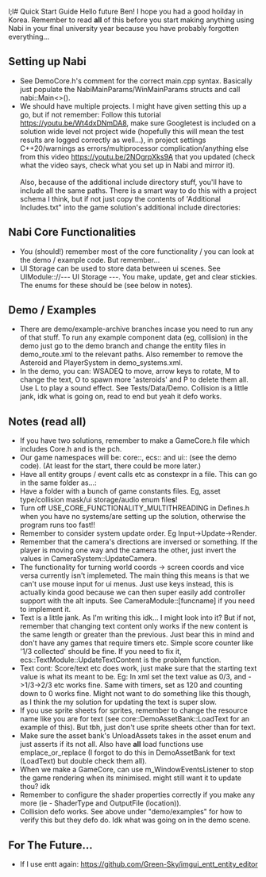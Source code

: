 l;l# Quick Start Guide
Hello future Ben! I hope you had a good hoilday in Korea. Remember to read **all** of this before you start making anything using Nabi in your final university year because you have probably forgotten everything...

Setting up Nabi
-
- See DemoCore.h's comment for the correct main.cpp syntax. Basically just populate the NabiMainParams/WinMainParams structs and call nabi::Main<>().
- We should have multiple projects. I might have given setting this up a go, but if not remember: Follow this tutorial https://youtu.be/Wt4dxDNmDA8, make sure Googletest is included on a solution wide level not project wide (hopefully this will mean the test results are logged correctly as well...), in project settings C++20/warnings as errors/multiprocessor complication/anything else from this video https://youtu.be/2NOgrpXks9A that you updated (check what the video says, check what you set up in Nabi and mirror it). <br> <br>  Also, because of the additional include directory stuff, you'll have to include all the same paths. There is a smart way to do this with a project schema I think, but if not just copy the contents of 'Additional Includes.txt" into the game solution's additional include directories:

Nabi Core Functionalities 
- 
- You (should!) remember most of the core functionality / you can look at the demo / example code. But remember...
 - UI Storage can be used to store data between ui scenes. See UIModule:://--- UI Storage ---. You make, update, get and clear stickies. The enums for these should be (see below in notes).


Demo / Examples 
- 
- There are demo/example-archive branches incase you need to run any of that stuff. To run any example component data (eg, collision) in the demo just go to the demo branch and change the entity files in demo_route.xml to the relevant paths. Also remember to remove the Asteroid and PlayerSystem in demo_systems.xml.
-  In the demo, you can: WSADEQ to move, arrow keys to rotate, M to change the text, O to spawn more 'asteroids' and P to delete them all. Use L to play a sound effect. See Tests/Data/Demo. Collision is a little jank, idk what is going on, read to end but yeah it defo works.

Notes (read all)
- 
- If you have two solutions, remember to make a GameCore.h file which includes Core.h and is the pch.
- Our game namespaces will be: core::, ecs:: and ui:: (see the demo code). (At least for the start, there could be more later.)
- Have all entity groups / event calls etc as constexpr in a file. This can go in the same folder as...:
- Have a folder with a bunch of game constants files. Eg, asset type/collision mask/ui storage/audio enum file**s**!
- Turn off USE_CORE_FUNCTIONALITY_MULTITHREADING in Defines.h when you have no systems/are setting up the solution, otherwise the program runs too fast!!
- Remember to consider system update order. Eg Input->Update->Render.
- Remember that the camera's directions are inversed or something. If the player is moving one way and the camera the other, just invert the values in CameraSystem::UpdateCamera. 
- The functionality for turning world coords -> screen coords and vice versa currently isn't implemeted. The main thing this means is that we can't use mouse input for ui menus. Just use keys instead, this is actually kinda good because we can then super easily add controller support with the alt inputs. See CameraModule::[funcname] if you need to implement it.
-  Text is a little jank. As I'm writing this idk... I might look into it? But if not, remember that changing text content only works if the new content is the same length or greater than the previous. Just bear this in mind and don't have any games that require timers etc. Simple score counter like '1/3 collected' should be fine. If you need to fix it, ecs::TextModule::UpdateTextContent is the problem function. 
- Text cont: Score/text etc does work, just make sure that the starting text value is what its meant to be. Eg: In xml set the text value as 0/3, and ->1/3->2/3 etc works fine. Same with timers, set as 120 and counting down to 0 works fine. Might not want to do something like this though, as I think the my solution for updating the text is super slow.
- If you use sprite sheets for sprites, remember to change the resource name like you are for text (see core::DemoAssetBank::LoadText for an example of this). But tbh, just don't use sprite sheets other than for text. 
- Make sure the asset bank's UnloadAssets takes in the asset enum and just asserts if its not all. Also have **all** load functions use emplace_or_replace (I forgot to do this in DemoAssetBank for text (LoadText) but double check them all). 
- When we make a GameCore, can use m_WindowEventsListener to stop the game rendering when its minimised. might still want it to update thou? idk
- Remember to configure the shader properties correctly if you make any more (ie - ShaderType and OutputFile (location)). 
- Collision defo works. See above under "demo/examples" for how to verify this but they defo do. Idk what was going on in the demo scene. 

For The Future...
-
- If I use entt again: https://github.com/Green-Sky/imgui_entt_entity_editor